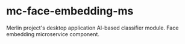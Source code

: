 # mc-face-embedding-ms
Merlin project's desktop application AI-based classifier module. Face embedding microservice component.

